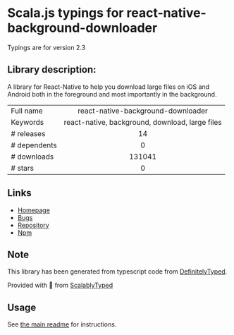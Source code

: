 
# Scala.js typings for react-native-background-downloader

Typings are for version 2.3

## Library description:
A library for React-Native to help you download large files on iOS and Android both in the foreground and most importantly in the background.

|                    |                 |
| ------------------ | :-------------: |
| Full name          | react-native-background-downloader |
| Keywords           | react-native, background, download, large files |
| # releases         | 14 |
| # dependents       | 0 |
| # downloads        | 131041 |
| # stars            | 0 |

## Links
- [Homepage](https://github.com/EkoLabs/react-native-background-downloader#readme)
- [Bugs](https://github.com/EkoLabs/react-native-background-downloader/issues)
- [Repository](https://github.com/EkoLabs/react-native-background-downloader)
- [Npm](https://www.npmjs.com/package/react-native-background-downloader)
    


## Note
This library has been generated from typescript code from [DefinitelyTyped](https://definitelytyped.org).

Provided with :purple_heart: from [ScalablyTyped](https://github.com/oyvindberg/ScalablyTyped)

## Usage
See [the main readme](../../readme.md) for instructions.


